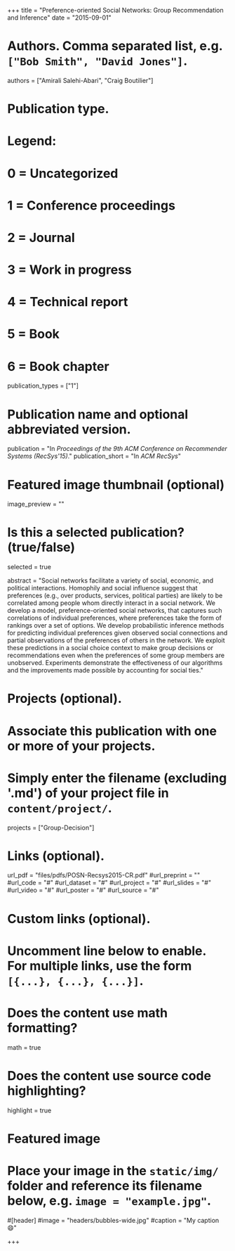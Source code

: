 +++
title = "Preference-oriented Social Networks: Group Recommendation and Inference"
date = "2015-09-01"


# Authors. Comma separated list, e.g. `["Bob Smith", "David Jones"]`.
authors = ["Amirali Salehi-Abari", "Craig Boutilier"]


# Publication type.
# Legend:
# 0 = Uncategorized
# 1 = Conference proceedings
# 2 = Journal
# 3 = Work in progress
# 4 = Technical report
# 5 = Book
# 6 = Book chapter
publication_types = ["1"]

# Publication name and optional abbreviated version.
publication = "In *Proceedings of the 9th ACM Conference on Recommender Systems (RecSys'15)*."
publication_short = "In *ACM RecSys*"



# Featured image thumbnail (optional)
image_preview = ""

# Is this a selected publication? (true/false)
selected = true

abstract = "Social networks facilitate a variety of social, economic, and political interactions. Homophily and social influence suggest that preferences (e.g., over products, services, political parties) are likely to be correlated among people whom directly interact in a social network. We develop a model, preference-oriented social networks, that captures such correlations of individual preferences, where preferences take the form of rankings over a set of options. We develop probabilistic inference methods for predicting individual preferences given observed social connections and partial observations of the preferences of others in the network. We exploit these predictions in a social choice context to make group decisions or recommendations even when the preferences of some group members are unobserved. Experiments demonstrate the effectiveness of our algorithms and the improvements made possible by accounting for social ties."

# Projects (optional).
#   Associate this publication with one or more of your projects.
#   Simply enter the filename (excluding '.md') of your project file in `content/project/`.
projects = ["Group-Decision"]

# Links (optional).
url_pdf = "files/pdfs/POSN-Recsys2015-CR.pdf"
#url_preprint = ""
#url_code = "#"
#url_dataset = "#"
#url_project = "#"
#url_slides = "#"
#url_video = "#"
#url_poster = "#"
#url_source = "#"

# Custom links (optional).
#   Uncomment line below to enable. For multiple links, use the form `[{...}, {...}, {...}]`.


# Does the content use math formatting?
math = true

# Does the content use source code highlighting?
highlight = true

# Featured image
# Place your image in the `static/img/` folder and reference its filename below, e.g. `image = "example.jpg"`.
#[header]
#image = "headers/bubbles-wide.jpg"
#caption = "My caption :smile:"

+++
